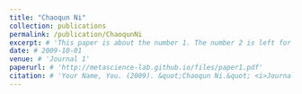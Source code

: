 ```yaml
---
title: "Chaoqun Ni"
collection: publications
permalink: /publication/ChaoqunNi
excerpt: # 'This paper is about the number 1. The number 2 is left for future work.'
date: # 2009-10-01
venue: # 'Journal 1'
paperurl: # 'http://metascience-lab.github.io/files/paper1.pdf'
citation: # 'Your Name, You. (2009). &quot;Chaoqun Ni.&quot; <i>Journal 1</i>. 1(1).'
---
```

<!--

This paper is about the number 1. The number 2 is left for future work.

[Download paper here](http://metascience-lab.github.io/files/paper1.pdf)

Recommended citation: Your Name, You. (2009). "Chaoqun Ni." <i>Journal 1</i>. 1(1).

-->